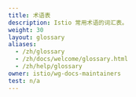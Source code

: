 ```yaml
---
title: 术语表
description: Istio 常用术语的词汇表。
weight: 30
layout: glossary
aliases:
  - /zh/glossary
  - /zh/docs/welcome/glossary.html
  - /zh/help/glossary
owner: istio/wg-docs-maintainers
test: n/a
---
```

